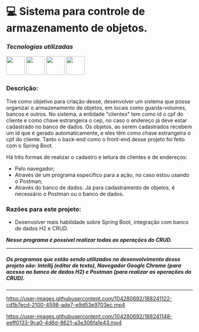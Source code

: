 # 💻 Sistema para controle de armazenamento de objetos.


### ***Tecnologias utilizadas***

<img src="https://cdn.jsdelivr.net/gh/devicons/devicon/icons/java/java-original-wordmark.svg" height="50px"></img>
<img src="https://cdn.jsdelivr.net/gh/devicons/devicon/icons/spring/spring-original.svg" height="50px"></img>
<img src="https://cdn.jsdelivr.net/gh/devicons/devicon/icons/html5/html5-original-wordmark.svg" height="50px"></img>
<img src="https://cdn.jsdelivr.net/gh/devicons/devicon/icons/css3/css3-original-wordmark.svg" height="50px"></img>


### Descrição:
Tive como objetivo para criação desse, desenvolver um sistema que possa organizar o armazenamento de objetos, em locais como guarda-volumes, bancos e outros.
No sistema, a entidade "clientes" tem como id o cpf do cliente e como chave estrangeira o cep, no caso o endereço já deve estar cadastrado no banco de dados. Os objetos, ao serem cadastrados recebem um id que é gerado automaticamente, e eles têm como chave estrangeira o cpf do cliente.
Tanto o back-end como o front-end desse projeto foi feito com o Spring Boot.

Há três formas de realizar o cadastro e leitura de clientes e de endereços:
- Pelo navegador;
- Através de um programa especifico para a ação, no caso estou usando o Postman;
- Através do banco de dados.
Já para cadastramento de objetos, é necessário o Postman ou o banco de dados.


### **Razões para este projeto:**

- Desenvolver mais habilidade sobre Spring Boot, integração com banco de dados H2 e CRUD.


***Nesse programa é possível realizar todas as operações do CRUD.***

-----------------------------------------------------

##### Os programas que estão sendo utilizados no desenvolvimento desse projeto são: Intellij ***(editor de texto)***, Navegador Google Chrome ***(para acesso ao banco de dados H2)*** e Postman ***(para realizar as operações do CRUD)***. 

---------------------------------------------------


https://user-images.githubusercontent.com/104280692/188241122-cd1b7ecd-2100-4598-ade7-e9d53e9703ec.mp4

https://user-images.githubusercontent.com/104280692/188241148-eeff0133-9ca0-4d6d-8621-a3e306fa1e43.mp4


